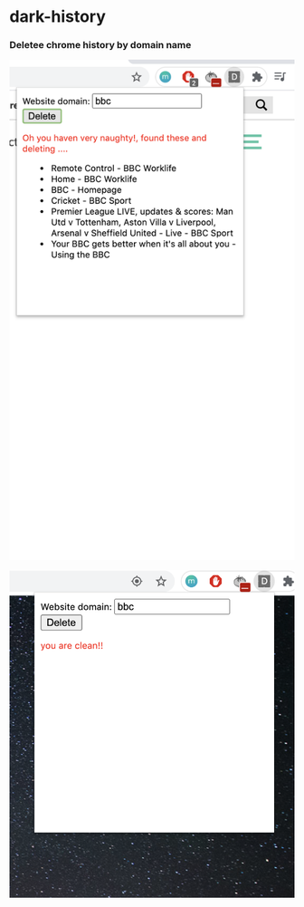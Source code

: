 # dark-history

### Deletee chrome history by domain name

![GitHub Logo](/screenshot/1.png)

![GitHub Logo](/screenshot/2.png)